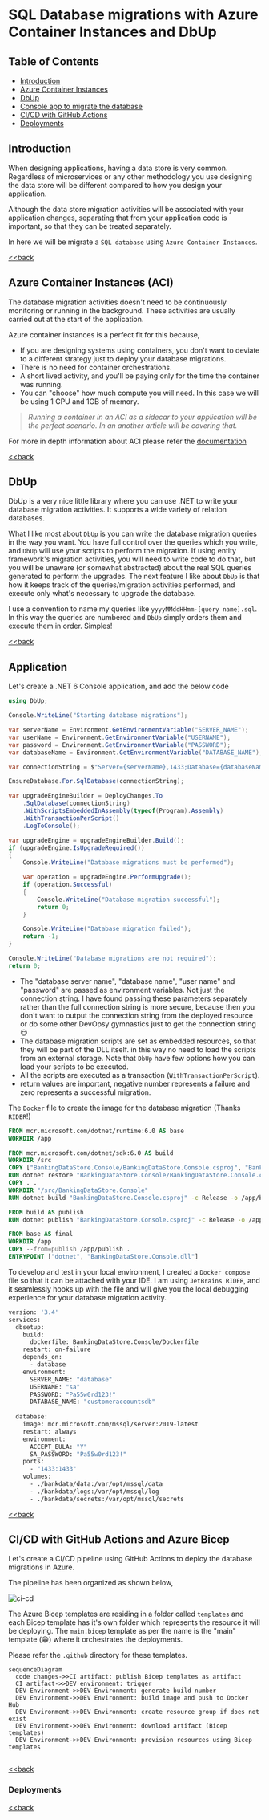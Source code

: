 # SQL Database migrations with Azure Container Instances and DbUp

## Table of Contents

- [Introduction](#introduction)
- [Azure Container Instances](#azure-container-instances-aci)
- [DbUp](#dbup)
- [Console app to migrate the database](#application) 
- [CI/CD with GitHub Actions](#cicd-with-github-actions-and-azure-bicep)
- [Deployments](#deployments)


## Introduction

When designing applications, having a data store is very common. Regardless of microservices or any other methodology you use designing the data store will be different compared to how you design your application.

Although the data store migration activities will be associated with your application changes, separating that from your application code is important, so that they can be treated separately. 

In here we will be migrate a `SQL database` using `Azure Container Instances`.

[<<back](#table-of-contents)


## Azure Container Instances (ACI)

The database migration activities doesn't need to be continuously monitoring or running in the background. These activities are usually carried out at the start of the application.

Azure container instances is a perfect fit for this because,
* If you are designing systems using containers, you don't want to deviate to a different strategy just to deploy your database migrations.
* There is no need for container orchestrations.
* A short lived activity, and you'll be paying only for the time the container was running.
* You can "choose" how much compute you will need. In this case we will be using 1 CPU and 1GB of memory.

>*Running a container in an ACI as a sidecar to your application will be the perfect scenario. In an another article will be covering that.* 

For more in depth information about ACI please refer the [documentation](https://docs.microsoft.com/en-us/azure/container-instances/container-instances-overview)

[<<back](#table-of-contents)

## DbUp

DbUp is a very nice little library where you can use .NET to write your database migration activities. It supports a wide variety of relation databases.

What I like most about `DbUp` is you can write the database migration queries in the way you want. You have full control over the queries which you write, and `DbUp` will use your scripts to perform the migration. If using entity framework's migration activities, you will need to write code to do that, but you will be unaware (or somewhat abstracted) about the real SQL queries generated to perform the upgrades.
The next feature I like about `DbUp` is that how it keeps track of the queries/migration activities performed, and execute only what's necessary to upgrade the database.

I use a convention to name my queries like `yyyyMMddHHmm-[query name].sql`. In this way the queries are numbered and `DbUp` simply orders them and execute them in order. Simples!

[<<back](#table-of-contents)

## Application

Let's create a .NET 6 Console application, and add the below code

```csharp
using DbUp;

Console.WriteLine("Starting database migrations");

var serverName = Environment.GetEnvironmentVariable("SERVER_NAME");
var userName = Environment.GetEnvironmentVariable("USERNAME");
var password = Environment.GetEnvironmentVariable("PASSWORD");
var databaseName = Environment.GetEnvironmentVariable("DATABASE_NAME");

var connectionString = $"Server={serverName},1433;Database={databaseName};User Id={userName};Password={password};";

EnsureDatabase.For.SqlDatabase(connectionString);

var upgradeEngineBuilder = DeployChanges.To
    .SqlDatabase(connectionString)
    .WithScriptsEmbeddedInAssembly(typeof(Program).Assembly)
    .WithTransactionPerScript()
    .LogToConsole();

var upgradeEngine = upgradeEngineBuilder.Build();
if (upgradeEngine.IsUpgradeRequired())
{
    Console.WriteLine("Database migrations must be performed");

    var operation = upgradeEngine.PerformUpgrade();
    if (operation.Successful)
    {
        Console.WriteLine("Database migration successful");
        return 0;
    }

    Console.WriteLine("Database migration failed");
    return -1;
}

Console.WriteLine("Database migrations are not required");
return 0;
```

* The "database server name", "database name", "user name" and "password" are passed as environment variables. Not just the connection string. I have found passing these parameters separately rather than the full connection string is more secure, because then you don't want to output the connection string from the deployed resource or do some other DevOpsy gymnastics just to get the connection string :relieved:
* The database migration scripts are set as embedded resources, so that they will be part of the DLL itself. in this way no need to load the scripts from an external storage. Note that `DbUp` have few options how you can load your scripts to be executed.
* All the scripts are executed as a transaction (`WithTransactionPerScript`).
* return values are important, negative number represents a failure and zero represents a successful migration.

The `Docker` file to create the image for the database migration (Thanks `RIDER`!)

```dockerfile
FROM mcr.microsoft.com/dotnet/runtime:6.0 AS base
WORKDIR /app

FROM mcr.microsoft.com/dotnet/sdk:6.0 AS build
WORKDIR /src
COPY ["BankingDataStore.Console/BankingDataStore.Console.csproj", "BankingDataStore.Console/"]
RUN dotnet restore "BankingDataStore.Console/BankingDataStore.Console.csproj"
COPY . .
WORKDIR "/src/BankingDataStore.Console"
RUN dotnet build "BankingDataStore.Console.csproj" -c Release -o /app/build

FROM build AS publish
RUN dotnet publish "BankingDataStore.Console.csproj" -c Release -o /app/publish

FROM base AS final
WORKDIR /app
COPY --from=publish /app/publish .
ENTRYPOINT ["dotnet", "BankingDataStore.Console.dll"]

```

To develop and test in your local environment, I created a `Docker compose` file so that it can be attached with your IDE. I am using `JetBrains RIDER`, and it seamlessly hooks up with the file and will give you the local debugging experience for your database migration activity.

```dockerfile
version: '3.4'
services:
  dbsetup:
    build:
      dockerfile: BankingDataStore.Console/Dockerfile
    restart: on-failure      
    depends_on:
      - database
    environment:
      SERVER_NAME: "database"
      USERNAME: "sa"
      PASSWORD: "Pa55w0rd123!"
      DATABASE_NAME: "customeraccountsdb"
    
  database:
    image: mcr.microsoft.com/mssql/server:2019-latest
    restart: always
    environment:
      ACCEPT_EULA: "Y"
      SA_PASSWORD: "Pa55w0rd123!"
    ports:
      - "1433:1433"
    volumes:
      - ./bankdata/data:/var/opt/mssql/data
      - ./bankdata/logs:/var/opt/mssql/log
      - ./bankdata/secrets:/var/opt/mssql/secrets

```

[<<back](#table-of-contents)

## CI/CD with GitHub Actions and Azure Bicep

Let's create a CI/CD pipeline using GitHub Actions to deploy the database migrations in Azure.

The pipeline has been organized as shown below,

![ci-cd](images/cicd.png)

The Azure Bicep templates are residing in a folder called `templates` and each Bicep template has it's own folder which represents the resource it will be deploying.
The `main.bicep` template as per the name is the "main" template (:grin:) where it orchestrates the deployments.

Please refer the `.github` directory for these templates.

```mermaid
sequenceDiagram
  code changes->>CI artifact: publish Bicep templates as artifact
  CI artifact->>DEV environment: trigger
  DEV Environment->>DEV Environment: generate build number
  DEV Environment->>DEV Environment: build image and push to Docker Hub
  DEV Environment->>DEV Environment: create resource group if does not exist
  DEV Environment->>DEV Environment: download artifact (Bicep templates)
  DEV Environment->>DEV Environment: provision resources using Bicep templates
    
```


[<<back](#table-of-contents)

### Deployments

[<<back](#table-of-contents)

